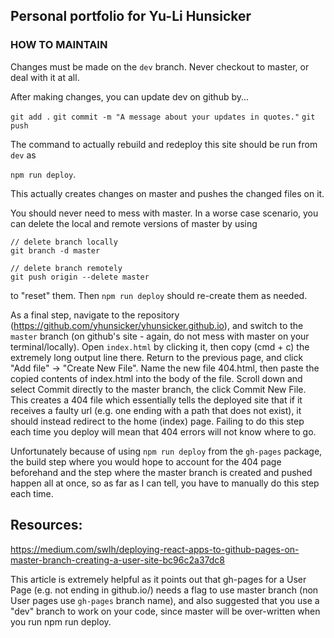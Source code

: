 ## Personal portfolio for Yu-Li Hunsicker

### HOW TO MAINTAIN

Changes must be made on the `dev` branch. Never checkout to master, or deal with it at all.

After making changes, you can update dev on github by...

`git add .`
`git commit -m "A message about your updates in quotes."`
`git push`

The command to actually rebuild and redeploy this site should be run from `dev` as

`npm run deploy`.

This actually creates changes on master and pushes the changed files on it.

You should never need to mess with master. In a worse case scenario, you can delete the local and remote versions
of master by using

```
// delete branch locally
git branch -d master

// delete branch remotely
git push origin --delete master
```

to "reset" them. Then `npm run deploy` should re-create them as needed.

As a final step, navigate to the repository (https://github.com/yhunsicker/yhunsicker.github.io),
and switch to the `master` branch (on github's site - again, do not mess with master on your terminal/locally).
Open `index.html` by clicking it, then copy (cmd + c) the extremely long output line there. Return to the previous page,
and click "Add file" -> "Create New File". Name the new file 404.html, then paste the copied contents of index.html
into the body of the file. Scroll down and select Commit directly to the master branch, the click Commit New File.
This creates a 404 file which essentially tells the deployed site that if it receives a faulty url (e.g. one ending
with a path that does not exist), it should instead redirect to the home (index) page. Failing to do this step each time
you deploy will mean that 404 errors will not know where to go.

Unfortunately because of using `npm run deploy` from the `gh-pages` package, the build step where you would hope to account
for the 404 page beforehand and the step where the master branch is created and pushed happen all at once, so as far as I can tell,
you have to manually do this step each time.

## Resources:

https://medium.com/swlh/deploying-react-apps-to-github-pages-on-master-branch-creating-a-user-site-bc96c2a37dc8

This article is extremely helpful as it points out that gh-pages for a User Page (e.g. not ending in github.io/<app-name>)
needs a flag to use master branch (non User pages use `gh-pages` branch name), and also suggested that you use a "dev" branch to work on your code, since master will be over-written when you run npm run deploy.
